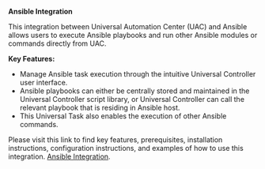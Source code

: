 <p><strong>Ansible Integration</strong></p>
<p>This integration between Universal Automation Center (UAC) and Ansible allows users to execute Ansible playbooks and run other Ansible modules or commands directly from UAC.</p>
<p><strong>Key Features:</strong></p>
<ul>
<li>Manage Ansible task execution through the intuitive Universal Controller user interface.</li>
<li>Ansible playbooks can either be centrally stored and maintained in the Universal Controller script library, or Universal Controller can call the relevant playbook that is residing in Ansible host.</li>
<li>This Universal Task also enables the execution of other Ansible commands.</li>
</ul>
Please visit this link to find key features, prerequisites, installation instructions, configuration instructions, and examples of how to use this integration. 
<a href="https://docs.stonebranch.com/confluence/display/UC69/UAC+-+Ansible+Integration" target="_self">Ansible Integration</a>.&nbsp;</li>
